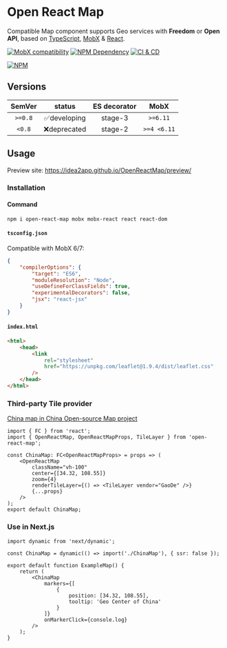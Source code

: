 # Open React Map

Compatible Map component supports Geo services with **Freedom** or **Open API**, based on [TypeScript][1], [MobX][2] & [React][3].

[![MobX compatibility](https://img.shields.io/badge/Compatible-1?logo=mobx&label=MobX%206%2F7)][2]
[![NPM Dependency](https://img.shields.io/librariesio/github/idea2app/OpenReactMap.svg)][4]
[![CI & CD](https://github.com/idea2app/OpenReactMap/actions/workflows/main.yml/badge.svg)][5]

[![NPM](https://nodei.co/npm/open-react-map.png?downloads=true&downloadRank=true&stars=true)][6]

## Versions

| SemVer  |    status    | ES decorator |    MobX     |
| :-----: | :----------: | :----------: | :---------: |
| `>=0.8` | ✅developing |   stage-3    |  `>=6.11`   |
| `<0.8`  | ❌deprecated |   stage-2    | `>=4 <6.11` |

## Usage

Preview site: https://idea2app.github.io/OpenReactMap/preview/

### Installation

#### Command

```shell
npm i open-react-map mobx mobx-react react react-dom
```

#### `tsconfig.json`

Compatible with MobX 6/7:

```json
{
    "compilerOptions": {
        "target": "ES6",
        "moduleResolution": "Node",
        "useDefineForClassFields": true,
        "experimentalDecorators": false,
        "jsx": "react-jsx"
    }
}
```

#### `index.html`

```html
<html>
    <head>
        <link
            rel="stylesheet"
            href="https://unpkg.com/leaflet@1.9.4/dist/leaflet.css"
        />
    </head>
</html>
```

### Third-party Tile provider

[China map in China Open-source Map project][7]

```tsx
import { FC } from 'react';
import { OpenReactMap, OpenReactMapProps, TileLayer } from 'open-react-map';

const ChinaMap: FC<OpenReactMapProps> = props => (
    <OpenReactMap
        className="vh-100"
        center={[34.32, 108.55]}
        zoom={4}
        renderTileLayer={() => <TileLayer vendor="GaoDe" />}
        {...props}
    />
);
export default ChinaMap;
```

### Use in Next.js

```tsx
import dynamic from 'next/dynamic';

const ChinaMap = dynamic(() => import('./ChinaMap'), { ssr: false });

export default function ExampleMap() {
    return (
        <ChinaMap
            markers={[
                {
                    position: [34.32, 108.55],
                    tooltip: 'Geo Center of China'
                }
            ]}
            onMarkerClick={console.log}
        />
    );
}
```

[1]: https://www.typescriptlang.org/
[2]: https://mobx.js.org/
[3]: https://react.dev/
[4]: https://libraries.io/npm/open-react-map
[5]: https://github.com/idea2app/OpenReactMap/actions/workflows/main.yml
[6]: https://nodei.co/npm/open-react-map/
[7]: https://github.com/kaiyuanshe/kaiyuanshe.github.io/blob/ba8e396aa190896aaa8a3dee0f9eac654dfce5b3/components/ChinaMap.tsx
